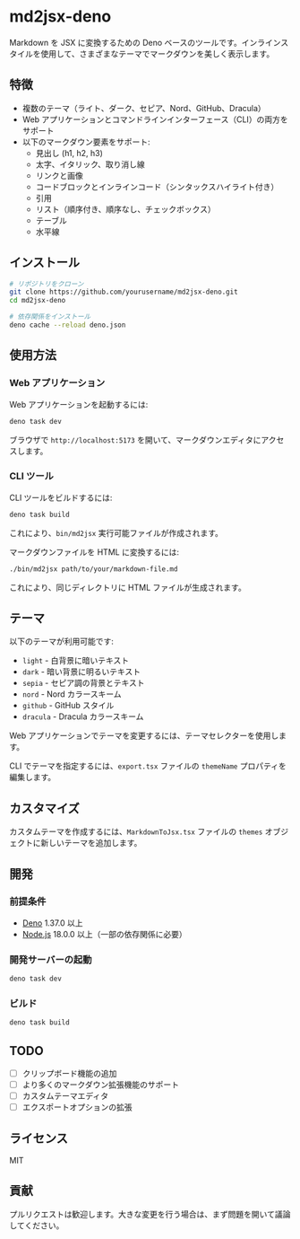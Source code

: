 # md2jsx-deno

Markdown を JSX に変換するための Deno ベースのツールです。インラインスタイルを使用して、さまざまなテーマでマークダウンを美しく表示します。

## 特徴

- 複数のテーマ（ライト、ダーク、セピア、Nord、GitHub、Dracula）
- Web アプリケーションとコマンドラインインターフェース（CLI）の両方をサポート
- 以下のマークダウン要素をサポート:
  - 見出し (h1, h2, h3)
  - 太字、イタリック、取り消し線
  - リンクと画像
  - コードブロックとインラインコード（シンタックスハイライト付き）
  - 引用
  - リスト（順序付き、順序なし、チェックボックス）
  - テーブル
  - 水平線

## インストール

```bash
# リポジトリをクローン
git clone https://github.com/yourusername/md2jsx-deno.git
cd md2jsx-deno

# 依存関係をインストール
deno cache --reload deno.json
```

## 使用方法

### Web アプリケーション

Web アプリケーションを起動するには:

```bash
deno task dev
```

ブラウザで `http://localhost:5173` を開いて、マークダウンエディタにアクセスします。

### CLI ツール

CLI ツールをビルドするには:

```bash
deno task build
```

これにより、`bin/md2jsx` 実行可能ファイルが作成されます。

マークダウンファイルを HTML に変換するには:

```bash
./bin/md2jsx path/to/your/markdown-file.md
```

これにより、同じディレクトリに HTML ファイルが生成されます。

## テーマ

以下のテーマが利用可能です:

- `light` - 白背景に暗いテキスト
- `dark` - 暗い背景に明るいテキスト
- `sepia` - セピア調の背景とテキスト
- `nord` - Nord カラースキーム
- `github` - GitHub スタイル
- `dracula` - Dracula カラースキーム

Web アプリケーションでテーマを変更するには、テーマセレクターを使用します。

CLI でテーマを指定するには、`export.tsx` ファイルの `themeName` プロパティを編集します。

## カスタマイズ

カスタムテーマを作成するには、`MarkdownToJsx.tsx` ファイルの `themes` オブジェクトに新しいテーマを追加します。

## 開発

### 前提条件

- [Deno](https://deno.land/) 1.37.0 以上
- [Node.js](https://nodejs.org/) 18.0.0 以上（一部の依存関係に必要）

### 開発サーバーの起動

```bash
deno task dev
```

### ビルド

```bash
deno task build
```

## TODO

- [ ] クリップボード機能の追加
- [ ] より多くのマークダウン拡張機能のサポート
- [ ] カスタムテーマエディタ
- [ ] エクスポートオプションの拡張

## ライセンス

MIT

## 貢献

プルリクエストは歓迎します。大きな変更を行う場合は、まず問題を開いて議論してください。
